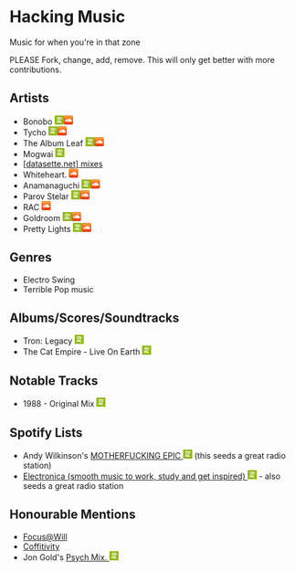 # Hacking Music

Music for when you're in that zone

PLEASE Fork, change, add, remove. This will only get better with more contributions.

## Artists

- Bonobo [![Spotify](img/spotify.png)](http://open.spotify.com/artist/0cmWgDlu9CwTgxPhf403hb)[![Soundcloud](img/soundcloud.png)](https://soundcloud.com/bonobo)
- Tycho [![Spotify](img/spotify.png)](http://open.spotify.com/artist/5oOhM2DFWab8XhSdQiITry)[![Soundcloud](img/soundcloud.png)](https://soundcloud.com/tycho)
- The Album Leaf [![Spotify](img/spotify.png)](http://open.spotify.com/artist/02uPe16VFxPaiueQsPEDkE)[![Soundcloud](img/soundcloud.png)](https://soundcloud.com/the-album-leaf)
- Mogwai [![Spotify](img/spotify.png)](http://open.spotify.com/artist/34UhPkLbtFKRq3nmfFgejG)
- [[datasette.net] mixes](http://datassette.net/?l=mixes)
- Whiteheart. [![Soundcloud](img/soundcloud.png)](https://soundcloud.com/whit3h34rt)
- Anamanaguchi [![Spotify](img/spotify.png)](http://open.spotify.com/artist/2UwJRAgSOi1zcLkvUNc8XL)[![Soundcloud](img/soundcloud.png)](https://soundcloud.com/anamanaguchi)
- Parov Stelar [![Spotify](img/spotify.png)](https://play.spotify.com/artist/65EXuYHVoehCKqp0kOS6px)[![Soundcloud](img/soundcloud.png)](https://soundcloud.com/parov_stelar)
- RAC [![Soundcloud](img/soundcloud.png)](https://soundcloud.com/rac)
- Goldroom [![Spotify](img/spotify.png)](http://open.spotify.com/artist/4eZebkMFU3xelF8mbZYXyl)[![Soundcloud](img/soundcloud.png)](https://soundcloud.com/goldroom)
- Pretty Lights [![Spotify](img/spotify.png)](http://open.spotify.com/artist/4iVhFmG8YCCEHANGeUUS9q)[![Soundcloud](img/soundcloud.png)](https://soundcloud.com/prettylights)

## Genres

- Electro Swing
- Terrible Pop music

## Albums/Scores/Soundtracks

- Tron: Legacy [![Spotify](img/spotify.png)](http://open.spotify.com/album/6RYNPiOPrLCc7BfbyhCDzx)
- The Cat Empire - Live On Earth [![Spotify](img/spotify.png)](http://open.spotify.com/album/4aRKQGfYxfJQytCNjvFSUi)

## Notable Tracks

- 1988 - Original Mix [![Spotify](img/spotify.png)](http://open.spotify.com/track/68YRdMv167zby0ceobW8em)

## Spotify Lists

- Andy Wilkinson's [MOTHERFUCKING EPIC ![Spotify](img/spotify.png)](http://open.spotify.com/user/1231095985/playlist/4OtarRqf43JIRFAosBw8PE) (this seeds a great radio station)
- [Electronica (smooth music to work, study and get inspired) ![Spotify](img/spotify.png)](http://open.spotify.com/user/luckyshot/playlist/7gYXd3HbmhN3SUCahqKuTj) - also seeds a great radio station

## Honourable Mentions

- [Focus@Will](https://www.focusatwill.com/)
- [Coffitivity](http://coffitivity.com/)
- Jon Gold's [Psych Mix. ![Spotify](img/spotify.png)](http://open.spotify.com/user/zurich/playlist/59O4pP7lGTiCSJKGc2qu31)
